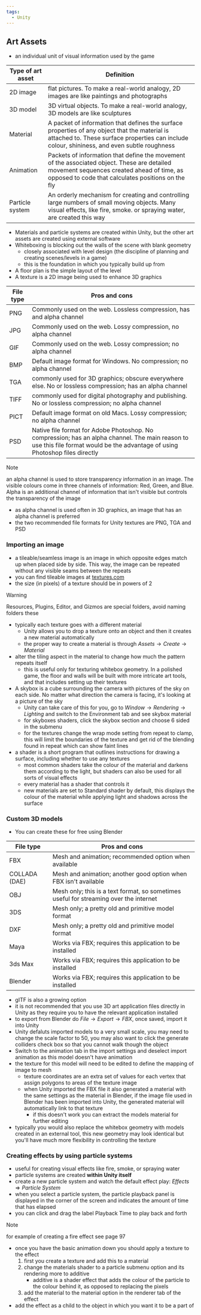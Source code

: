 ```yaml
---
tags:
  - Unity
---
```


## Art Assets
- an individual unit of visual information used by the game

| Type of art asset | Definition                                                                                                                                                                                     |
| ----------------- | ---------------------------------------------------------------------------------------------------------------------------------------------------------------------------------------------- |
| 2D image          | flat pictures. To make a real-world analogy, 2D images are like paintings and photographs                                                                                                      |
| 3D model          | 3D virtual objects. To make a real-world analogy, 3D models are like sculptures                                                                                                                |
| Material          | A packet of information that defines the surface properties of any object that the material is attached to. These surface properties can include colour, shininess, and even subtle roughness  |
| Animation         | Packets of information that define the movement of the associated object. These are detailed movement sequences created ahead of time, as opposed to code that calculates positions on the fly |
| Particle system   | An orderly mechanism for creating and controlling large numbers of small moving objects. Many visual effects, like fire, smoke. or spraying water, are created this way                        |
- Materials and particle systems are created within Unity, but the other art assets are created using external software
- Whiteboxing is blocking out the walls of the scene with blank geometry
	- closely associated with level design (the discipline of planning and creating scenes/levels in a game)
	- this is the foundation in which you typically build up from
- A floor plan is the simple layout of the level
- A texture is a 2D image being used to enhance 3D graphics

| File type | Pros and cons                                                                                                                                                                  |
| --------- | ------------------------------------------------------------------------------------------------------------------------------------------------------------------------------ |
| PNG       | Commonly used on the web. Lossless compression, has and alpha channel                                                                                                          |
| JPG       | Commonly used on the web. Lossy compression, no alpha channel                                                                                                                  |
| GIF       | Commonly used on the web. Lossy compression; no alpha channel                                                                                                                  |
| BMP       | Default image format for Windows. No compression; no alpha channel                                                                                                             |
| TGA       | commonly used for 3D graphics; obscure everywhere else. No or lossless compression; has an alpha channel                                                                       |
| TIFF      | commonly used for digital photography and publishing. No or lossless compression; no alpha channel                                                                             |
| PICT      | Default image format on old Macs. Lossy compression; no alpha channel                                                                                                          |
| PSD       | Native file format for Adobe Photoshop. No compression; has an alpha channel. The main reason to use this file format would be the advantage of using Photoshop files directly |
> [!note]
an alpha channel is used to store transparency information in an image. The visible colours come in three channels of information: Red, Green, and Blue. Alpha is an additional channel of information that isn't visible but controls the transparency of the image

- as alpha channel is used often in 3D graphics, an image that has an alpha channel is preferred
- the two recommended file formats for Unity textures are PNG, TGA and PSD

### Importing an image
- a tileable/seamless image is an image in which opposite edges match up when placed side by side. This way, the image can be repeated without any visible seams between the repeats
- you can find tileable images at [textures.com](https://www.textures.com/)
- the size (in pixels) of a texture should be in powers of 2
>[!warning]
Resources, Plugins, Editor, and Gizmos are special folders, avoid naming folders these

- typically each texture goes with a different material
	- Unity allows you to drop a texture onto an object and then it creates a new material automatically
	- the proper way to create a material is through $Assets \rightarrow Create \rightarrow Material$ 
- alter the tiling aspect in the material to change how much the pattern repeats itself
	- this is useful only for texturing whitebox geometry. In a polished game, the floor and walls will be built with more intricate art tools, and that includes setting up their textures
- A skybox is a cube surrounding the camera with pictures of the sky on each side. No matter what direction the camera is facing, it's looking at a picture of the sky
	- Unity can take care of this for you, go to $Window \rightarrow Rendering \rightarrow Lighting$ and switch to the Environment tab and see skybox material
	- for skyboxes shaders, click the skybox section and choose 6 sided in the submenu
	- for the textures change the wrap mode setting from repeat to clamp, this will limit the boundaries of the texture and get rid of the blending found in repeat which can show faint lines
- a shader is a short program that outlines instructions for drawing a surface, including whether to use any textures
	- most common shaders take the colour of the material and darkens them according to the light, but shaders can also be used for all sorts of visual effects
	- every material has a shader that controls it
	- new materials are set to Standard shader by default, this displays the colour of the material while applying light and shadows across the surface
### Custom 3D models
- You can create these for free using Blender

| File type     | Pros and cons                                                                         |
| ------------- | ------------------------------------------------------------------------------------- |
| FBX           | Mesh and animation; recommended option when available                                 |
| COLLADA (DAE) | Mesh and animation; another good option when FBX isn't available                      |
| OBJ           | Mesh only; this is a text format, so sometimes useful for streaming over the internet |
| 3DS           | Mesh only; a pretty old and primitive model format                                    |
| DXF           | Mesh only; a pretty old and primitive model format                                    |
| Maya          | Works via FBX; requires this application to be installed                              |
| 3ds Max       | Works via FBX; requires this application to be installed                              |
| Blender       | Works via FBX; requires this application to be installed                              |
- gITF is also a growing option
- it is not recommended that you use 3D art application files directly in Unity as they require you to have the relevant application installed
- to export from Blender do $File \rightarrow Export \rightarrow FBX$, once saved, import it into Unity
- Unity defaluts imported models to a very small scale, you may need to change the scale factor to 50, you may also want to click the generate colliders check box so that you cannot walk though the object
- Switch to the animation tab in the import settings and deselect import animation as this model doesn't have animation
- the texture for this model will need to be edited to define the mapping of image to mesh
	- texture coordinates are an extra set of values for each vertex that assign polygons to areas of the texture image
	- when Unity imported the FBX file it also generated a material with the same settings as the material in Blender, if the image file used in Blender has been imported into Unity, the generated material will automatically link to that texture
		- if this doesn't work you can extract the models material for further editing
- typically you would also replace the whitebox geometry with models created in an external tool, this new geometry may look identical but you'll have much more flexibility in controlling the texture
### Creating effects by using particle systems
- useful for creating visual effects like fire, smoke, or spraying water
- particle systems are created **within Unity itself**
- create a new particle system and watch the default effect play: $Effects \Rightarrow Particle \; System$ 
- when you select a particle system, the particle playback panel is displayed in the corner of the screen and indicates the amount of time that has elapsed
- you can click and drag the label Playback Time to play back and forth
> [!note]
> for example of creating a fire effect see page 97

- once you have the basic animation down you should apply a texture to the effect
	1. first you create a texture and add this to a material
	2. change the materials shader to a particle submenu option and its rendering more to additive
		- additive is a shader effect that adds the colour of the particle to the colour behind it, as opposed to replacing the pixels
	3. add the material to the material option in the renderer tab of the effect
- add the effect as a child to the object in which you want it to be a part of